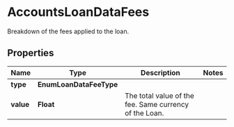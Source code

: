 

# AccountsLoanDataFees

Breakdown of the fees applied to the loan.

## Properties

| Name | Type | Description | Notes |
|------------ | ------------- | ------------- | -------------|
|**type** | **EnumLoanDataFeeType** |  |  |
|**value** | **Float** | The total value of the fee. Same currency of the Loan.  |  |



